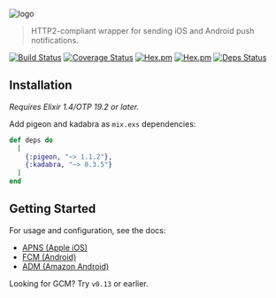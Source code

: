 ![logo](https://raw.githubusercontent.com/codedge-llc/pigeon/master/docs/logo.png)
> HTTP2-compliant wrapper for sending iOS and Android push notifications.

[![Build Status](https://travis-ci.org/codedge-llc/pigeon.svg?branch=master)](https://travis-ci.org/codedge-llc/pigeon)
[![Coverage Status](https://coveralls.io/repos/github/codedge-llc/pigeon/badge.svg)](https://coveralls.io/github/codedge-llc/pigeon)
[![Hex.pm](http://img.shields.io/hexpm/v/pigeon.svg)](https://hex.pm/packages/pigeon) [![Hex.pm](http://img.shields.io/hexpm/dt/pigeon.svg)](https://hex.pm/packages/pigeon)
[![Deps Status](https://beta.hexfaktor.org/badge/all/github/codedge-llc/pigeon.svg)](https://beta.hexfaktor.org/github/codedge-llc/pigeon)

## Installation
*Requires Elixir 1.4/OTP 19.2 or later.*
 
Add pigeon and kadabra as `mix.exs` dependencies:
  ```elixir
  def deps do
    [
      {:pigeon, "~> 1.1.2"},
      {:kadabra, "~> 0.3.5"}
    ]
  end
  ```

## Getting Started
For usage and configuration, see the docs:
* [APNS (Apple iOS)](https://hexdocs.pm/pigeon/apns-apple-ios.html)
* [FCM (Android)](https://hexdocs.pm/pigeon/fcm-android.html)
* [ADM (Amazon Android)](https://hexdocs.pm/pigeon/adm-amazon-android.html)

Looking for GCM? Try `v0.13` or earlier.
